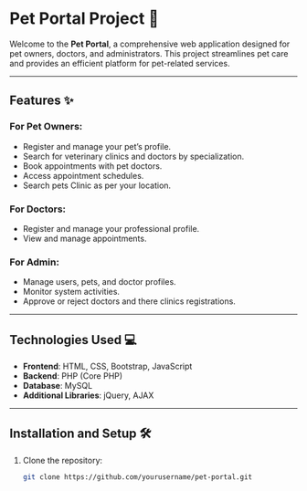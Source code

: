# Pet Portal Project 🐾

Welcome to the **Pet Portal**, a comprehensive web application designed for pet owners, doctors, and administrators. This project streamlines pet care and provides an efficient platform for pet-related services.

---

## Features ✨

### For Pet Owners:
- Register and manage your pet’s profile.
- Search for veterinary clinics and doctors by specialization.
- Book appointments with pet doctors.
- Access appointment schedules.
- Search pets Clinic as per your location.

### For Doctors:
- Register and manage your professional profile.
- View and manage appointments.

### For Admin:
- Manage users, pets, and doctor profiles.
- Monitor system activities.
- Approve or reject doctors and there clinics registrations.

---

## Technologies Used 💻
- **Frontend**: HTML, CSS, Bootstrap, JavaScript
- **Backend**: PHP (Core PHP)
- **Database**: MySQL
- **Additional Libraries**: jQuery, AJAX

---

## Installation and Setup 🛠️

1. Clone the repository:
   ```bash
   git clone https://github.com/yourusername/pet-portal.git
